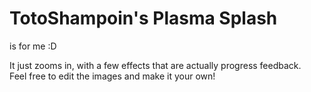 # TotoShampoin's Plasma Splash

is for me :D

It just zooms in, with a few effects that are actually progress feedback.  
Feel free to edit the images and make it your own!

